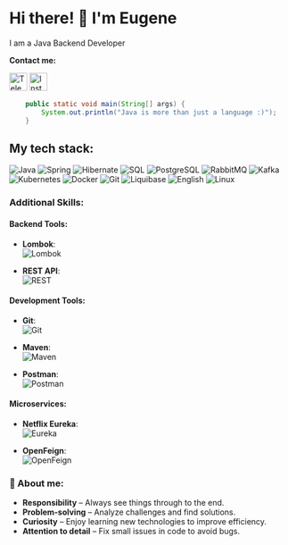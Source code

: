 
<h1>
  Hi there! 👋 I'm Eugene </br>
</h1>

I am a Java Backend Developer


**Contact me:**

[<img src="https://img.icons8.com/color/48/000000/telegram-app--v1.png" alt="Telegram" width="32" height="32">](https://t.me/YJ1nn)
[<img src="https://img.icons8.com/color/48/000000/instagram-new--v1.png" alt="Instagram" width="32" height="32">](https://www.instagram.com/just_you.dzhin?igsh=ODMybjc1MWRxeTl2&utm_source=qr)


```java
    public static void main(String[] args) {
        System.out.println("Java is more than just a language :)");
    }
```

<h2>  My tech stack:</h2>

![Java](https://img.shields.io/badge/Java-ED8B00?style=for-the-badge&logo=coffeescript&logoColor=white)
![Spring](https://img.shields.io/badge/Spring-6DB33F?style=for-the-badge&logo=spring&logoColor=white)
![Hibernate](https://img.shields.io/badge/Hibernate-59666C?style=for-the-badge&logo=hibernate&logoColor=white)
![SQL](https://img.shields.io/badge/MySQL-4479A1?style=for-the-badge&logo=mysql&logoColor=white)
![PostgreSQL](https://img.shields.io/badge/PostgreSQL-4169E1?style=for-the-badge&logo=postgresql&logoColor=white)
![RabbitMQ](https://img.shields.io/badge/RabbitMQ-FF6600?style=for-the-badge&logo=rabbitmq&logoColor=white)
![Kafka](https://img.shields.io/badge/Kafka-231F20?style=for-the-badge&logo=apachekafka&logoColor=white)
![Kubernetes](https://img.shields.io/badge/Kubernetes-326CE5?style=for-the-badge&logo=kubernetes&logoColor=white)
![Docker](https://img.shields.io/badge/Docker-2496ED?style=for-the-badge&logo=docker&logoColor=white)
![Git](https://img.shields.io/badge/Git-F05032?style=for-the-badge&logo=git&logoColor=white)
![Liquibase](https://img.shields.io/badge/Liquibase-2962FF?style=for-the-badge&logo=databricks&logoColor=white)
![English](https://img.shields.io/badge/English-B1/B2-blue?style=for-the-badge&logo=google-translate)
![Linux](https://img.shields.io/badge/Linux-FCC624?style=for-the-badge&logo=linux&logoColor=black)

### Additional Skills:

#### Backend Tools:
- **Lombok**:  
  ![Lombok](https://img.shields.io/badge/Lombok-000000?style=flat-square&logo=lombok&logoColor=white)  


- **REST API**:  
  ![REST](https://img.shields.io/badge/REST-02569B?style=flat-square&logo=rest&logoColor=white)  


#### Development Tools:
- **Git**:  
  ![Git](https://img.shields.io/badge/Git-F05032?style=flat-square&logo=git&logoColor=white)  


- **Maven**:  
  ![Maven](https://img.shields.io/badge/Maven-C71A36?style=flat-square&logo=apache-maven&logoColor=white)  


- **Postman**:  
  ![Postman](https://img.shields.io/badge/Postman-FF6C37?style=flat-square&logo=postman&logoColor=white)  


#### Microservices:
- **Netflix Eureka**:  
  ![Eureka](https://img.shields.io/badge/Netflix_Eureka-E50914?style=flat-square&logo=netflix&logoColor=white)  


- **OpenFeign**:  
  ![OpenFeign](https://img.shields.io/badge/OpenFeign-000000?style=flat-square&logo=openfeign&logoColor=white)  

### 🤝 About me:  
- **Responsibility** – Always see things through to the end.  
- **Problem-solving** – Analyze challenges and find solutions.  
- **Curiosity** – Enjoy learning new technologies to improve efficiency.  
- **Attention to detail** – Fix small issues in code to avoid bugs.  
